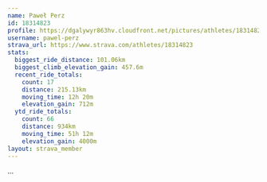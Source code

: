 ```yaml
---
name: Paweł Perz
id: 18314823
profile: https://dgalywyr863hv.cloudfront.net/pictures/athletes/18314823/5244308/1/large.jpg
username: pawel-perz
strava_url: https://www.strava.com/athletes/18314823
stats:
  biggest_ride_distance: 101.06km
  biggest_climb_elevation_gain: 457.6m
  recent_ride_totals:
    count: 17
    distance: 215.13km
    moving_time: 12h 20m
    elevation_gain: 712m
  ytd_ride_totals:
    count: 66
    distance: 934km
    moving_time: 51h 12m
    elevation_gain: 4000m
layout: strava_member
--- 
```

...
